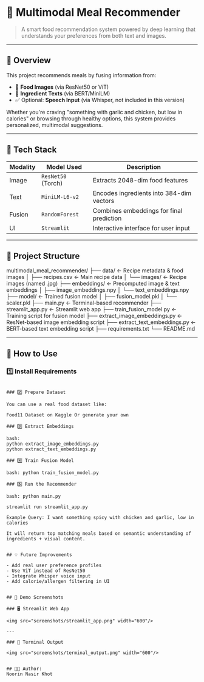 # 🍱 Multimodal Meal Recommender

> A smart food recommendation system powered by deep learning that understands your preferences from both text and images.

---

## 🌟 Overview

This project recommends meals by fusing information from:
- 🍲 **Food Images** (via ResNet50 or ViT)
- 🧾 **Ingredient Texts** (via BERT/MiniLM)
- ✅ Optional: **Speech Input** (via Whisper, not included in this version)

Whether you're craving "something with garlic and chicken, but low in calories" or browsing through healthy options, this system provides personalized, multimodal suggestions.

---

## 🧠 Tech Stack

| Modality | Model Used          | Description                                  |
|----------|---------------------|----------------------------------------------|
| Image    | `ResNet50` (Torch)  | Extracts 2048-dim food features              |
| Text     | `MiniLM-L6-v2`      | Encodes ingredients into 384-dim vectors     |
| Fusion   | `RandomForest`      | Combines embeddings for final prediction     |
| UI       | `Streamlit`         | Interactive interface for user input         |

---

## 📁 Project Structure

multimodal_meal_recommender/
├── data/ ← Recipe metadata & food images
│ ├── recipes.csv ← Main recipe data
│ └── images/ ← Recipe images (named <id>.jpg)
├── embeddings/ ← Precomputed image & text embeddings
│ ├── image_embeddings.npy
│ └── text_embeddings.npy
├── model/ ← Trained fusion model
│ ├── fusion_model.pkl
│ └── scaler.pkl
├── main.py ← Terminal-based recommender
├── streamlit_app.py ← Streamlit web app
├── train_fusion_model.py ← Training script for fusion model
├── extract_image_embeddings.py ← ResNet-based image embedding script
├── extract_text_embeddings.py ← BERT-based text embedding script
├── requirements.txt
└── README.md


---

## 🚀 How to Use

### 1️⃣ Install Requirements

```bash: pip install -r requirements.txt

### 2️⃣ Prepare Dataset

You can use a real food dataset like:

Food11 Dataset on Kaggle Or generate your own 

### 3️⃣ Extract Embeddings

bash: 
python extract_image_embeddings.py
python extract_text_embeddings.py

### 4️⃣ Train Fusion Model

bash: python train_fusion_model.py

### 5️⃣ Run the Recommender

bash: python main.py

streamlit run streamlit_app.py

Example Query: I want something spicy with chicken and garlic, low in calories

It will return top matching meals based on semantic understanding of ingredients + visual content.


## 💡 Future Improvements

- Add real user preference profiles
- Use ViT instead of ResNet50
- Integrate Whisper voice input
- Add calorie/allergen filtering in UI


## 📸 Demo Screenshots

### 🖥️ Streamlit Web App

<img src="screenshots/streamlit_app.png" width="600"/>

---

### 🧾 Terminal Output

<img src="screenshots/terminal_output.png" width="600"/>


## 👩‍💻 Author:
Noorin Nasir Khot

